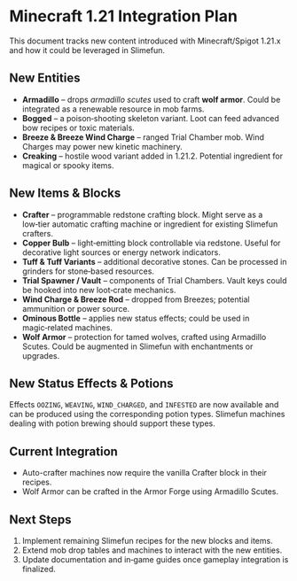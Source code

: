 # Minecraft 1.21 Integration Plan

This document tracks new content introduced with Minecraft/Spigot 1.21.x and how it could be leveraged in Slimefun.

## New Entities
- **Armadillo** – drops *armadillo scutes* used to craft **wolf armor**. Could be integrated as a renewable resource in mob farms.
- **Bogged** – a poison‑shooting skeleton variant. Loot can feed advanced bow recipes or toxic materials.
- **Breeze & Breeze Wind Charge** – ranged Trial Chamber mob. Wind Charges may power new kinetic machinery.
- **Creaking** – hostile wood variant added in 1.21.2. Potential ingredient for magical or spooky items.

## New Items & Blocks
- **Crafter** – programmable redstone crafting block. Might serve as a low‑tier automatic crafting machine or ingredient for existing Slimefun crafters.
- **Copper Bulb** – light‑emitting block controllable via redstone. Useful for decorative light sources or energy network indicators.
- **Tuff & Tuff Variants** – additional decorative stones. Can be processed in grinders for stone‑based resources.
- **Trial Spawner / Vault** – components of Trial Chambers. Vault keys could be hooked into new loot‑crate mechanics.
- **Wind Charge & Breeze Rod** – dropped from Breezes; potential ammunition or power source.
- **Ominous Bottle** – applies new status effects; could be used in magic‑related machines.
- **Wolf Armor** – protection for tamed wolves, crafted using Armadillo Scutes. Could be augmented in Slimefun with enchantments or upgrades.

## New Status Effects & Potions
Effects `OOZING`, `WEAVING`, `WIND_CHARGED`, and `INFESTED` are now available and can be produced using the corresponding potion types. Slimefun machines dealing with potion brewing should support these types.

## Current Integration
- Auto-crafter machines now require the vanilla Crafter block in their recipes.
- Wolf Armor can be crafted in the Armor Forge using Armadillo Scutes.

## Next Steps
1. Implement remaining Slimefun recipes for the new blocks and items.
2. Extend mob drop tables and machines to interact with the new entities.
3. Update documentation and in‑game guides once gameplay integration is finalized.
